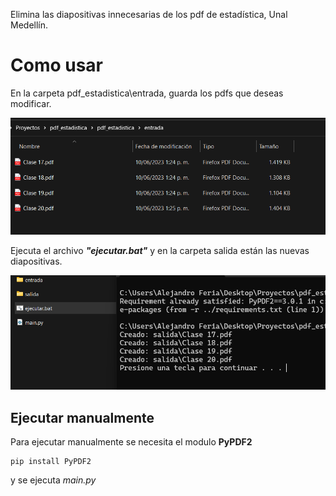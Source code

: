 
Elimina las diapositivas innecesarias de los pdf de estadística, Unal Medellín.

# Como usar

En la carpeta pdf_estadistica\entrada, guarda los pdfs que deseas modificar.

<img  src="imgs/img1.png">

Ejecuta el archivo ***"ejecutar.bat"*** y en la carpeta salida están las nuevas diapositivas.

<img  src="imgs/img2.png">

  

## Ejecutar manualmente

Para ejecutar manualmente se necesita el modulo **PyPDF2**

    pip install PyPDF2

y se ejecuta *main.py*
